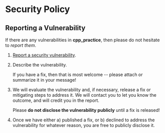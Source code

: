 # Security Policy

## Reporting a Vulnerability

If there are any vulnerabilities in **cpp_practice**, then please do not hesitate
to _report them_.

1. [Report a security vulnerability][].
2. Describe the vulnerability.

   If you have a fix, then that is most welcome -- please attach or summarize it
   in your message!

3. We will evaluate the vulnerability and, if necessary, release a fix or
   mitigating steps to address it. We will contact you to let you know the
   outcome, and will credit you in the report.

   Please **do not disclose the vulnerability publicly** until a fix is
   released!

4. Once we have either a) published a fix, or b) declined to address the
   vulnerability for whatever reason, you are free to publicly disclose it.

[Report a security vulnerability]:
  https://github.com/jamielapointe/cpp_practice/security/advisories
